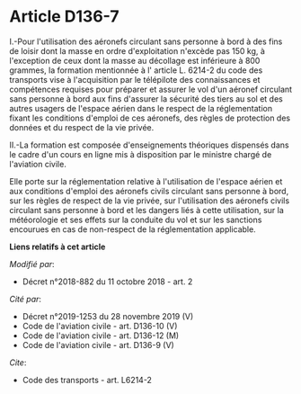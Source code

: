 # Article D136-7

I.-Pour l'utilisation des aéronefs circulant sans personne à bord à des fins de loisir dont la masse en ordre d'exploitation
n'excède pas 150 kg, à l'exception de ceux dont la masse au décollage est inférieure à 800 grammes, la formation mentionnée à
l' article L. 6214-2 du code des transports vise à l'acquisition par le télépilote des connaissances et compétences requises
pour préparer et assurer le vol d'un aéronef circulant sans personne à bord aux fins d'assurer la sécurité des tiers au sol
et des autres usagers de l'espace aérien dans le respect de la réglementation fixant les conditions d'emploi de ces aéronefs,
des règles de protection des données et du respect de la vie privée.

II.-La formation est composée d'enseignements théoriques dispensés dans le cadre d'un cours en ligne mis à disposition par le
ministre chargé de l'aviation civile.

Elle porte sur la réglementation relative à l'utilisation de l'espace aérien et aux conditions d'emploi des aéronefs civils
circulant sans personne à bord, sur les règles de respect de la vie privée, sur l'utilisation des aéronefs civils circulant
sans personne à bord et les dangers liés à cette utilisation, sur la météorologie et ses effets sur la conduite du vol et sur
les sanctions encourues en cas de non-respect de la réglementation applicable.

**Liens relatifs à cet article**

_Modifié par_:

  - Décret n°2018-882 du 11 octobre 2018 - art. 2

_Cité par_:

  - Décret n°2019-1253 du 28 novembre 2019 (V)
  - Code de l'aviation civile - art. D136-10 (V)
  - Code de l'aviation civile - art. D136-12 (M)
  - Code de l'aviation civile - art. D136-9 (V)

_Cite_:

  - Code des transports - art. L6214-2
